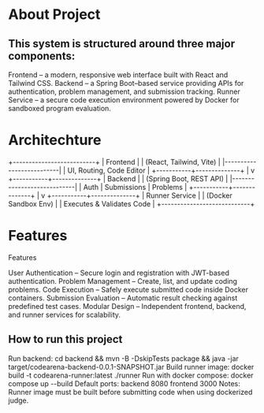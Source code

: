 # About Project

## This system is structured around three major components:

Frontend – a modern, responsive web interface built with React and Tailwind CSS.
Backend – a Spring Boot–based service providing APIs for authentication, problem management, and submission tracking.
Runner Service – a secure code execution environment powered by Docker for sandboxed program evaluation.

# Architechture
+--------------------------+
|        Frontend          |
| (React, Tailwind, Vite)  |
|--------------------------|
| UI, Routing, Code Editor |
+-----------+--------------+
            |
            v
+-----------+--------------+
|           Backend         |
|   (Spring Boot, REST API) |
|----------------------------|
| Auth | Submissions | Problems |
+-----------+--------------+
            |
            v
+-----------+--------------+
|        Runner Service     |
|   (Docker Sandbox Env)    |
| Executes & Validates Code |
+----------------------------+

# Features 
Features

User Authentication – Secure login and registration with JWT-based authentication.
Problem Management – Create, list, and update coding problems.
Code Execution – Safely execute submitted code inside Docker containers.
Submission Evaluation – Automatic result checking against predefined test cases.
Modular Design – Independent frontend, backend, and runner services for scalability.

## How to run this project 
Run backend: cd backend && mvn -B -DskipTests package && java -jar target/codearena-backend-0.0.1-SNAPSHOT.jar
Build runner image: docker build -t codearena-runner:latest ./runner
Run with docker compose: docker compose up --build
Default ports: backend 8080 frontend 3000
Notes: Runner image must be built before submitting code when using dockerized judge.
